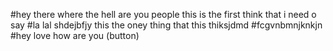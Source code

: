 #hey there where the hell are you people this is the first think that i  need o say 
#la lal shdejbfjy this the oney thing that this thiksjdmd
#fcgvnbmnjknkjn
#hey love how are you (button)

